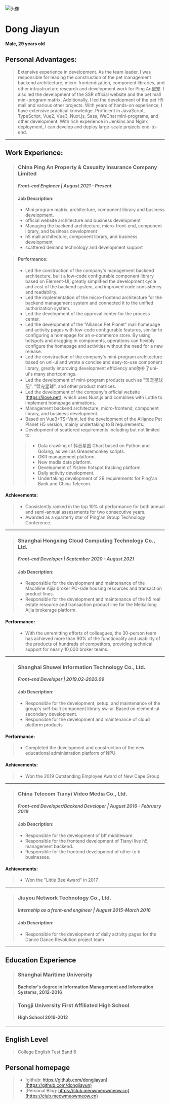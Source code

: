 ![头像](https://qa-res.ipetapi.com/meowmeowmeow/WechatIMG540.jpg)

# Dong Jiayun
#### Male, 29 years old

## Personal Advantages:
> Extensive experience in development. As the team leader, I was responsible for leading the construction of the pet management backend architecture, micro-frontendization, component libraries, and other infrastructure research and development work for Ping An盟宠. I also led the development of the SSR official website and the pet mall mini-program matrix. Additionally, I led the development of the pet H5 mall and various other projects. With years of hands-on experience, I have extensive practical knowledge.
> Proficient in JavaScript, TypeScript, Vue2, Vue3, Nuxt.js, Sass, WeChat mini-programs, and other development.
> With rich experience in Jenkins and Nginx deployment, I can develop and deploy large-scale projects end-to-end.

---

## Work Experience:
> ### China Ping An Property & Casualty Insurance Company Limited
> ##### Front-end Engineer | August 2021 - Present
> #### Job Description:
> -  Mini program matrix, architecture, component library and business development.
> -  official website architecture and business development
> - Managing the backend architecture, micro-front-end, component library, and business development
> - h5 mall architecture, component library, and business development
> - scattered demand technology and development support

> #### Performance:
>  - Led the construction of the company's management backend architecture, built a low-code configurable component library based on Element-UI, greatly simplified the development cycle and cost of the backend system, and improved code consistency and readability.
>  - Led the implementation of the micro-frontend architecture for the backend management system and connected it to the unified authorization system.
>  - Led the development of the approval center for the process center.
>  - Led the development of the "Alliance Pet Planet" mall homepage and activity pages with low-code configurable features, similar to configuring a homepage for an e-commerce store. By using hotspots and dragging in components, operations can flexibly configure the homepage and activities without the need for a new release.
> - Led the construction of the company's mini-program architecture based on uni-ui and wrote a concise and easy-to-use component library, greatly improving development efficiency and弥补了uni-ui's many shortcomings.
> - Led the development of mini-program products such as "盟宠星球纪", "盟宠星球", and other product matrices.
> -  Led the development of the company's official website (https://ilove.pet), which uses Nuxt.js and combines with Lottie to implement homepage animations.
> - Management backend architecture, micro-frontend, component library, and business development.
> - Based on Vue3+TS+Vant, led the development of the Alliance Pet Planet H5 version, mainly undertaking to B requirements.
> - Development of scattered requirements including but not limited to:
>> - Data crawling of 抖音星图 Chart based on Python and Golang, as well as Greasemonkey scripts.
>> - OKR management platform.
>> - New media data platform.
>> - Development of Yishen hotspot tracking platform.
>> - Daily activity development.
>> - Undertaking development of 2B requirements for Ping'an Bank and China Telecom.

#### Achievements:
> - Consistently ranked in the top 10% of performance for both annual and semi-annual assessments for two consecutive years.
> - Awarded as a quarterly star of Ping'an Group Technology Conference.

---

> ### Shanghai Hongxing Cloud Computing Technology Co., Ltd.
> ##### Front-end Developer | September 2020 - August 2021
> #### Job Description:
> - Responsible for the development and maintenance of the Macalline Aijia broker PC-side housing resources and transaction product lines.
> - Responsible for the development and maintenance of the h5 real estate resource and transaction product line for the Meikailong Aijia brokerage platform.

#### Performance:
> - With the unremitting efforts of colleagues, the 30-person team has achieved more than 90% of the functionality and usability of the products of hundreds of competitors, providing technical support for nearly 10,000 broker teams.
---

> ### Shanghai Shuwei Information Technology Co., Ltd.
> ##### Front-end Developer | 2019.02-2020.09
> #### Job Description:
> - Responsible for the development, setup, and maintenance of the group's self-built component library sw-ui. Based on element-ui secondary development.
> - Responsible for the development and maintenance of cloud platform products

#### Performance:
> - Completed the development and construction of the new educational administration platform of NPU

#### Achievements:
> - Won the 2019 Outstanding Employee Award of New Cape Group

---

> ### China Telecom Tianyi Video Media Co., Ltd.
> ##### Front-end Developer/Backend Developer | August 2016 - February 2019
> #### Job Description:
> - Responsible for the development of bff middleware.
> - Responsible for the frontend development of Tianyi live h5, management backend.
> - Responsible for the frontend development of other to b businesses.

#### Achievements:
> - Won the "Little Bee Award" in 2017.

---
> ### Jiuyou Network Technology Co., Ltd.
> ##### Internship as a front-end engineer | August 2015-March 2016
> #### Job Description:
> - Responsible for the development of daily activity pages for the Dance Dance Revolution project team

---

## Education Experience

> ### Shanghai Maritime University
> #### Bachelor's degree in Information Management and Information Systems, 2012-2016

> ### Tongji University First Affiliated High School
> #### High School 2019-2012

---
## English Level
> College English Test Band 6

## Personal homepage
> - [github: https://github.com/dongjiayun](https://github.com/dongjiayun)
> - [Personal Blog: https://club.meowmeowmeow.cn](https://club.meowmeowmeow.cn)

